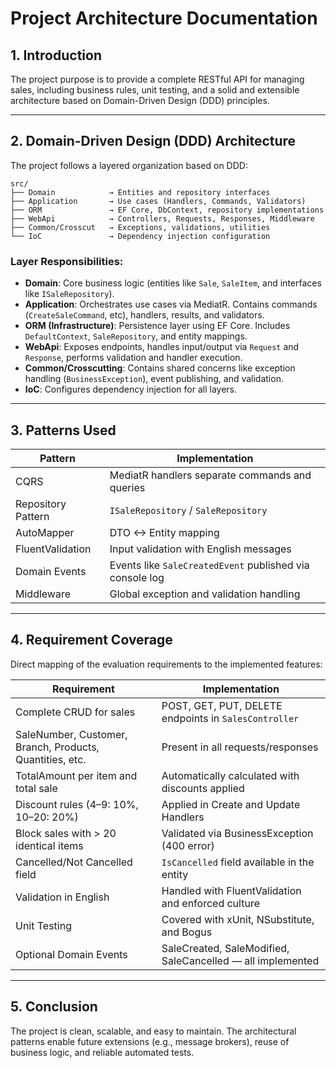# Project Architecture Documentation

## 1. Introduction

The project purpose is to provide a complete RESTful API for managing sales, including business rules, unit testing, and a solid and extensible architecture based on Domain-Driven Design (DDD) principles.

---

## 2. Domain-Driven Design (DDD) Architecture

The project follows a layered organization based on DDD:

```
src/
├── Domain            → Entities and repository interfaces
├── Application       → Use cases (Handlers, Commands, Validators)
├── ORM               → EF Core, DbContext, repository implementations
├── WebApi            → Controllers, Requests, Responses, Middleware
├── Common/Crosscut   → Exceptions, validations, utilities
└── IoC               → Dependency injection configuration
```

### Layer Responsibilities:

- **Domain**: Core business logic (entities like `Sale`, `SaleItem`, and interfaces like `ISaleRepository`).
- **Application**: Orchestrates use cases via MediatR. Contains commands (`CreateSaleCommand`, etc), handlers, results, and validators.
- **ORM (Infrastructure)**: Persistence layer using EF Core. Includes `DefaultContext`, `SaleRepository`, and entity mappings.
- **WebApi**: Exposes endpoints, handles input/output via `Request` and `Response`, performs validation and handler execution.
- **Common/Crosscutting**: Contains shared concerns like exception handling (`BusinessException`), event publishing, and validation.
- **IoC**: Configures dependency injection for all layers.

---

## 3. Patterns Used

| Pattern               | Implementation                                             |
|-----------------------|------------------------------------------------------------|
| CQRS                  | MediatR handlers separate commands and queries             |
| Repository Pattern    | `ISaleRepository` / `SaleRepository`                       |
| AutoMapper            | DTO <-> Entity mapping                                     |
| FluentValidation      | Input validation with English messages                     |
| Domain Events         | Events like `SaleCreatedEvent` published via console log   |
| Middleware            | Global exception and validation handling                   |

---

## 4. Requirement Coverage

Direct mapping of the evaluation requirements to the implemented features:

| Requirement                                               | Implementation                                               |
|-----------------------------------------------------------|--------------------------------------------------------------|
| Complete CRUD for sales                                   | POST, GET, PUT, DELETE endpoints in `SalesController`        |
| SaleNumber, Customer, Branch, Products, Quantities, etc.  | Present in all requests/responses                            |
| TotalAmount per item and total sale                       | Automatically calculated with discounts applied              |
| Discount rules (4–9: 10%, 10–20: 20%)                     | Applied in Create and Update Handlers                        |
| Block sales with > 20 identical items                     | Validated via BusinessException (400 error)                  |
| Cancelled/Not Cancelled field                             | `IsCancelled` field available in the entity                  |
| Validation in English                                     | Handled with FluentValidation and enforced culture           |
| Unit Testing                                              | Covered with xUnit, NSubstitute, and Bogus                   |
| Optional Domain Events                                    | SaleCreated, SaleModified, SaleCancelled — all implemented   |

---

## 5. Conclusion

The project is clean, scalable, and easy to maintain. The architectural patterns enable future extensions (e.g., message brokers), reuse of business logic, and reliable automated tests.